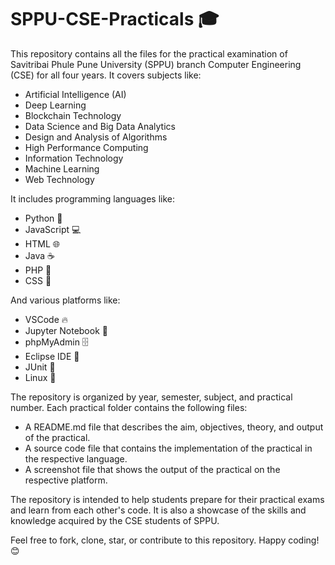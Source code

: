 # SPPU-CSE-Practicals 🎓

This repository contains all the files for the practical examination of Savitribai Phule Pune University (SPPU) branch Computer Engineering (CSE) for all four years. It covers subjects like:

- Artificial Intelligence (AI)
- Deep Learning
- Blockchain Technology
- Data Science and Big Data Analytics
- Design and Analysis of Algorithms
- High Performance Computing
- Information Technology
- Machine Learning
- Web Technology

It includes programming languages like:

- Python 🐍
- JavaScript 💻
- HTML 🌐
- Java ☕
- PHP 🐘
- CSS 🎨

And various platforms like:

- VSCode 🔥
- Jupyter Notebook 📓
- phpMyAdmin 🗄️
- Eclipse IDE 🌙
- JUnit 🧪
- Linux 🐧

The repository is organized by year, semester, subject, and practical number. Each practical folder contains the following files:

- A README.md file that describes the aim, objectives, theory, and output of the practical.
- A source code file that contains the implementation of the practical in the respective language.
- A screenshot file that shows the output of the practical on the respective platform.

The repository is intended to help students prepare for their practical exams and learn from each other's code. It is also a showcase of the skills and knowledge acquired by the CSE students of SPPU.

Feel free to fork, clone, star, or contribute to this repository. Happy coding! 😊
